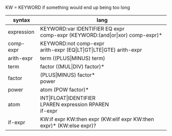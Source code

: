 KW = KEYWORD if something would end up being too long



| syntax       | lang                                                                             |
|--------------|----------------------------------------------------------------------------------|
| expression   | KEYWORD:var IDENTIFIER EQ expr<br/>comp-expr (KEYWORD:(and\|or\|xor) comp-expr)* |
| comp-expr    | KEYWORD:not comp-expr<br/>arith-expr (EQ\|LT\|GT\|LTE\|GTE) arith-expr           |
| arith-expr   | term ((PLUS\|MINUS) term)                                                        |
| term         | factor ((MUL\|DIV) factor)*                                                      |
| factor       | (PLUS\|MINUS) factor*<br/> power                                                 |
| power        | atom (POW factor)*                                                               |
| atom         | INT\|FLOAT\|IDENTIFIER<br/> LPAREN expression RPAREN<br/>if-expr                 |
| if-expr      | KW:if expr KW:then expr (KW:elif expr KW:then expr)* (KW:else expr)?             |                            